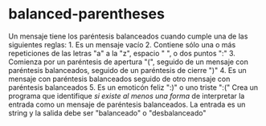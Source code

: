 # balanced-parentheses
Un mensaje tiene los paréntesis balanceados cuando cumple una de las siguientes reglas: 1. Es un mensaje vacío 2. Contiene sólo una o más repeticiones de las letras "a" a la "z", espacio " ", o dos puntos ":" 3. Comienza por un paréntesis de apertura "(", seguido de un mensaje con paréntesis balanceados, seguido de un paréntesis de cierre ")" 4. Es un mensaje con paréntesis balanceados seguido de otro mensaje con paréntesis balanceados 5. Es un emoticón feliz ":)" o uno triste ":("  Crea un programa que identifique *si existe al menos una forma* de interpretar la entrada como un mensaje de paréntesis balanceados. La entrada es un string y la salida debe ser "balanceado" o "desbalanceado"
